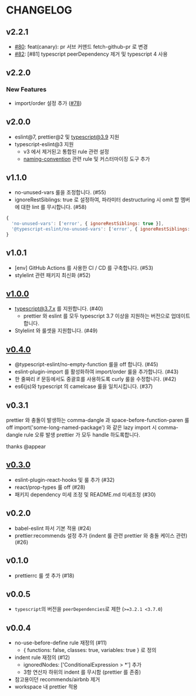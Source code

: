 # CHANGELOG

## v2.2.1

* [#80](https://github.com/titicacadev/eslint-config-triple/pull/80): feat(canary): pr 서브 커맨드 fetch-github-pr 로 변경
* [#82](https://github.com/titicacadev/eslint-config-triple/pull/82): [#81] typescript peerDependency 제거 및 typescript 4 사용

## v2.2.0

### New Features

* import/order 설정 추가 ([#78](https://github.com/titicacadev/eslint-config-triple/pull/78))

## v2.0.0

* eslint@7, prettier@2 및 typescript@3.9 지원
* typescript-eslint@3 지원
  * v3 에서 제거된고 통합된 rule 관련 설정
  * [naming-convention](https://github.com/typescript-eslint/typescript-eslint/blob/master/packages/eslint-plugin/docs/rules/naming-convention.md) 관련 rule 및 커스터마이징 도구 추가

## v1.1.0

* no-unused-vars 룰을 조정합니다. (#55)
* ignoreRestSiblings: true 로 설정하여, 파라미터 destructuring 시 omit 할 멤버에 대한 lint 를 무시합니다. (#58)

```js
{
  'no-unused-vars': ['error', { ignoreRestSiblings: true }],
  '@typescript-eslint/no-unused-vars': ['error', { ignoreRestSiblings: true }],
}
 ```

## v1.0.1

* [env] GitHub Actions 를 사용한 CI / CD 를 구축합니다. (#53)
* stylelint 관련 패키지 최신화 (#52)

## [v1.0.0](https://github.com/titicacadev/eslint-config-triple/milestone/4?closed=1)

* typescript@3.7.x 를 지원합니다. (#40)
  * prettier 와 eslint 를 모두 typescript 3.7 이상을 지원하는 버전으로 업데이트합니다.
* Stylelint 와 룰셋을 지원합니다. (#49)

## [v0.4.0](https://github.com/titicacadev/eslint-config-triple/issues?q=is%3Aissue+is%3Aclosed+milestone%3Av0.4.0)

* @typescript-eslint/no-empty-function 룰을 off 합니다. (#45)
* eslint-plugin-import 를 활성화하여 import/order 룰을 추가합니다. (#43)
* 한 줄짜리 if 문등에서도 중괄호를 사용하도록 curly 룰을 수정합니다. (#42)
* es6(js)와 typescript 의 camelcase 룰을 일치시킵니다. (#37)

## v0.3.1

prettier 와 충돌이 발생하는 comma-dangle 과 space-before-function-paren 룰 off
import('some-long-named-package') 와 같은 lazy import 시 comma-dangle rule 오류 발생
prettier 가 모두 handle 하도록합니다.

thanks @appear

## [v0.3.0](https://github.com/titicacadev/eslint-config-triple/milestone/2?closed=1)

* eslint-plugin-react-hooks 및 룰 추가 (#32)
* react/prop-types 룰 off (#28)
* 패키지 dependency 미세 조정 및 README.md 미세조정 (#30)

## v0.2.0

* babel-eslint 파서 기본 적용 (#24)
* prettier:recommends 설정 추가 (indent 룰 관련 prettier 와 충돌 케이스 관련) (#26)

## v0.1.0

* prettierrc 룰 셋 추가 (#18)

## v0.0.5

* `typescript`의 버전을 `peerDependencies`로 제한 (`>=3.2.1 <3.7.0`)

## v0.0.4

* no-use-before-define rule 재정의 (#11)
  * { functions: false, classes: true, variables: true } 로 정의
* indent rule 재정의 (#12)
  * ignoredNodes: ['ConditionalExpression > *'] 추가
  * 3항 연산자 하위의 indent 를 무시함 (prettier 를 존중)
* 참고용이던 recommends/airbnb 제거
* workspace 내 prettier 적용
